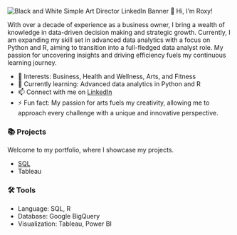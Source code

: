 ![Black and White Simple Art Director LinkedIn Banner](https://github.com/user-attachments/assets/72204167-e0fe-46e3-8775-f6c7dfd05eef)
👋 Hi, I’m Roxy!

With over a decade of experience as a business owner, I bring a wealth of knowledge in data-driven decision making and strategic growth. 
Currently, I am expanding my skill set in advanced data analytics with a focus on Python and R, aiming to transition into a full-fledged data analyst role. 
My passion for uncovering insights and driving efficiency fuels my continuous learning journey.

- 👀 Interests: Business, Health and Wellness, Arts, and Fitness
- 🌱 Currently learning: Advanced data analytics in Python and R
- 📫 Connect with me on [LinkedIn](www.linkedin.com/in/roxadarve)
- ⚡ Fun fact: My passion for arts fuels my creativity, allowing me to approach every challenge with a unique and innovative perspective.

### 📚 Projects
Welcome to my portfolio, where I showcase my projects.
- [SQL](https://github.com/roxy-portfolio/Bellabeat-SQL-Tableau/blob/main/Data%20Cleaning%20and%20Manipulation.md)
- Tableau

### 🛠️ Tools
- Language: SQL, R
- Database: Google BigQuery
- Visualization: Tableau, Power BI

<!---
roxy-portfolio/roxy-portfolio is a ✨ special ✨ repository because its `README.md` (this file) appears on your GitHub profile.
You can click the Preview link to take a look at your changes.
--->
